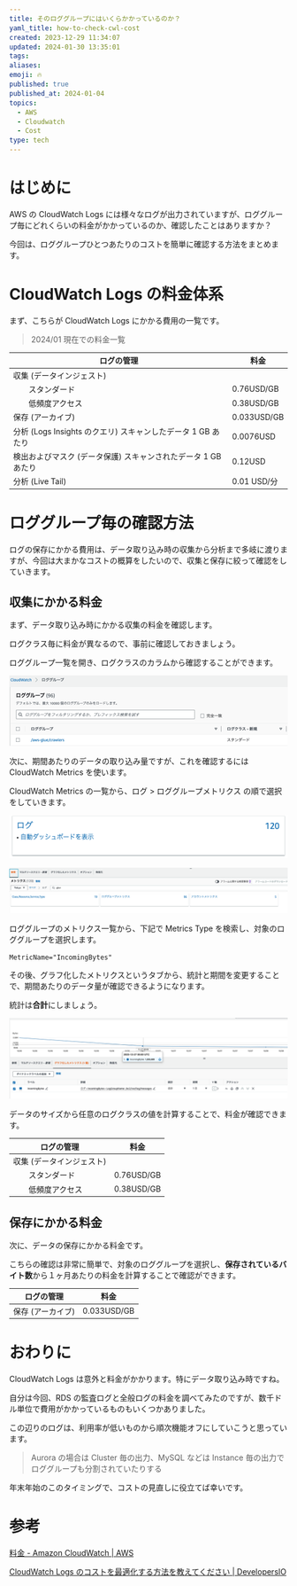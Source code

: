 ```yaml
---
title: そのロググループにはいくらかかっているのか？
yaml_title: how-to-check-cwl-cost
created: 2023-12-29 11:34:07
updated: 2024-01-30 13:35:01
tags: 
aliases: 
emoji: 🔥
published: true
published_at: 2024-01-04
topics:
  - AWS
  - Cloudwatch
  - Cost
type: tech
---
```


# はじめに

AWS の CloudWatch Logs には様々なログが出力されていますが、ロググループ毎にどれくらいの料金がかかっているのか、確認したことはありますか？

今回は、ロググループひとつあたりのコストを簡単に確認する方法をまとめます。

# CloudWatch Logs の料金体系

まず、こちらが CloudWatch Logs にかかる費用の一覧です。

> 2024/01 現在での料金一覧

| ログの管理                | 料金       |
| ------------------------- | ---------- |
|収集 (データインジェスト) |            |
|　　スタンダード        | 0.76USD/GB |
|　　低頻度アクセス                          |            	0.38USD/GB|‎ ‎ ‎ ‎ 
|保存 (アーカイブ)|	0.033USD/GB|
|分析 (Logs Insights のクエリ)	スキャンしたデータ 1 GB あたり| 0.0076USD|
|検出およびマスク (データ保護)	スキャンされたデータ 1 GB あたり| 0.12USD|
|分析 (Live Tail)|	0.01 USD/分|

# ロググループ毎の確認方法

ログの保存にかかる費用は、データ取り込み時の収集から分析まで多岐に渡りますが、今回は大まかなコストの概算をしたいので、収集と保存に絞って確認をしていきます。

## 収集にかかる料金

まず、データ取り込み時にかかる収集の料金を確認します。

ログクラス毎に料金が異なるので、事前に確認しておきましょう。

ロググループ一覧を開き、ログクラスのカラムから確認することができます。

![](/images/20231229122838.png)

次に、期間あたりのデータの取り込み量ですが、これを確認するには CloudWatch Metrics を使います。

CloudWatch Metrics の一覧から、ログ > ロググループメトリクス の順で選択をしていきます。

![](/images/20231229114943.png)

![](/images/20231229115010.png)

ロググループのメトリクス一覧から、下記で Metrics Type を検索し、対象のロググループを選択します。

```
MetricName="IncomingBytes"
```

その後、グラフ化したメトリクスというタブから、統計と期間を変更することで、期間あたりのデータ量が確認できるようになります。

統計は**合計**にしましょう。

![](/images/20231229115349.png)

データのサイズから任意のログクラスの値を計算することで、料金が確認できます。

| ログの管理                | 料金       |
| ------------------------- | ---------- |
|収集 (データインジェスト) |            |
|　　スタンダード        | 0.76USD/GB |
|　　低頻度アクセス                          |            	0.38USD/GB|‎ ‎ ‎ ‎ 

## 保存にかかる料金

次に、データの保存にかかる料金です。

こちらの確認は非常に簡単で、対象のロググループを選択し、**保存されているバイト数**から１ヶ月あたりの料金を計算することで確認ができます。

| ログの管理                | 料金       |
| ------------------------- | ---------- |
|保存 (アーカイブ)|	0.033USD/GB|

# おわりに

CloudWatch Logs は意外と料金がかかります。特にデータ取り込み時ですね。

自分は今回、RDS の監査ログと全般ログの料金を調べてみたのですが、数千ドル単位で費用がかかっているものもいくつかありました。

この辺りのログは、利用率が低いものから順次機能オフにしていこうと思っています。

> Aurora の場合は Cluster 毎の出力、MySQL などは Instance 毎の出力でロググループも分割されていたりする

年末年始のこのタイミングで、コストの見直しに役立てば幸いです。

# 参考

[料金 - Amazon CloudWatch | AWS](https://aws.amazon.com/jp/cloudwatch/pricing/)

[CloudWatch Logs のコストを最適化する方法を教えてください | DevelopersIO](https://dev.classmethod.jp/articles/tsnote-how-to-optimize-cloudwatch-logs-cost/)
